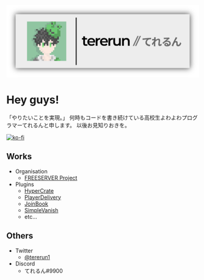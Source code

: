 <p class="profile-img" align="center">
 <img src="github_profile.png" width=800>
</p>

# Hey guys!

「やりたいことを実現。」
何時もコードを書き続けている高校生よわよわプログラマーてれるんと申します。
以後お見知りおきを。

[![ko-fi](https://ko-fi.com/img/githubbutton_sm.svg)](https://ko-fi.com/G2G73QT39)

## Works
 - Organisation
   - [FREESERVER Project](https://freeserver.pro)
 - Plugins
   - [HyperCrate](https://www.spigotmc.org/resources/hypercrate.87060/)
   - [PlayerDelivery](https://tererun.booth.pm/items/1921395)
   - [JoinBook](https://www.spigotmc.org/resources/joinbook.74367/)
   - [SimpleVanish](https://www.spigotmc.org/resources/simplevanish.76744/)
   - etc...

## Others
  - Twitter
    - [@tererun1](https://twitter.com/tererun1)
  - Discord
    - てれるん#9900
